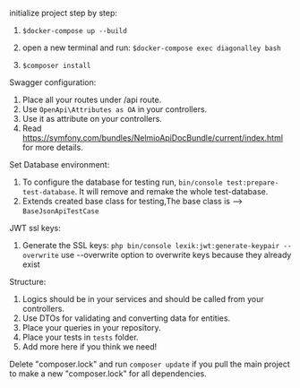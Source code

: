 initialize project step by step:

1) `$docker-compose up --build`

2) open a new terminal and run:
   `$docker-compose exec diagonalley bash`

3) `$composer install`

Swagger configuration:
1. Place all your routes under /api route.
2. Use `OpenApi\Attributes as OA` in your controllers.
3. Use it as attribute on your controllers.
4. Read https://symfony.com/bundles/NelmioApiDocBundle/current/index.html for more details.

Set Database environment:
1. To configure the database for testing run, `bin/console test:prepare-test-database`.
   It will remove and remake the whole test-database.
2. Extends created base class for testing,The base class is --> `BaseJsonApiTestCase`

JWT ssl keys:
1. Generate the SSL keys:
   `php bin/console lexik:jwt:generate-keypair --overwrite`
   use --overwrite option to overwrite keys because they already exist

Structure:
1. Logics should be in your services and should be called from your controllers.
2. Use DTOs for validating and converting data for entities.
3. Place your queries in your repository.
4. Place your tests in `tests` folder.
5. Add more here if you think we need!

Delete "composer.lock" and run `composer update` if you pull the main project to make a new "composer.lock" for all dependencies.
